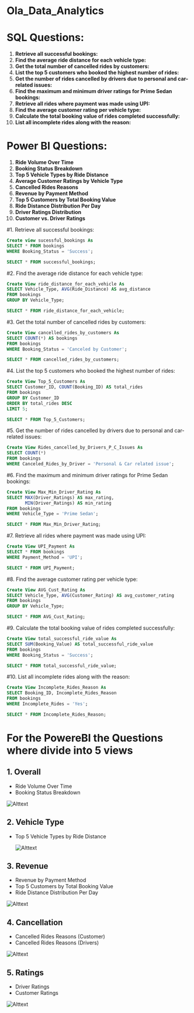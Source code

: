 # Ola_Data_Analytics

# SQL Questions:
1. **Retrieve all successful bookings:**
2. **Find the average ride distance for each vehicle type:**
3. **Get the total number of cancelled rides by customers:**
4. **List the top 5 customers who booked the highest number of rides:**
5. **Get the number of rides cancelled by drivers due to personal and car-related issues:**
6. **Find the maximum and minimum driver ratings for Prime Sedan bookings:**
7. **Retrieve all rides where payment was made using UPI:**
8. **Find the average customer rating per vehicle type:**
9. **Calculate the total booking value of rides completed successfully:**
10. **List all incomplete rides along with the reason:**

# Power BI Questions:
1. **Ride Volume Over Time**
2. **Booking Status Breakdown**
3. **Top 5 Vehicle Types by Ride Distance**
4. **Average Customer Ratings by Vehicle Type**
5. **Cancelled Rides Reasons**
6. **Revenue by Payment Method**
7. **Top 5 Customers by Total Booking Value**
8. **Ride Distance Distribution Per Day**
9. **Driver Ratings Distribution**
10. **Customer vs. Driver Ratings**

#1. Retrieve all successful bookings:
```sql
Create view sucessful_bookings As
SELECT * FROM bookings
WHERE Booking_Status = 'Success';

SELECT * FROM successful_bookings;
```

#2. Find the average ride distance for each vehicle type:
```sql
Create View ride_distance_for_each_vehicle As
SELECT Vehicle_Type, AVG(Ride_Distance) AS avg_distance 
FROM bookings
GROUP BY Vehicle_Type;

SELECT * FROM ride_distance_for_each_vehicle;
```

#3. Get the total number of cancelled rides by customers:
```sql
Create View cancelled_rides_by_customers As
SELECT COUNT(*) AS bookings 
FROM bookings
WHERE Booking_Status = 'Canceled by Customer';

SELECT * FROM cancelled_rides_by_customers;
```

#4. List the top 5 customers who booked the highest number of rides:
```sql
Create View Top_5_Customers As
SELECT Customer_ID, COUNT(Booking_ID) AS total_rides
FROM bookings
GROUP BY Customer_ID
ORDER BY total_rides DESC
LIMIT 5;

SELECT * FROM Top_5_Customers;
```

#5. Get the number of rides cancelled by drivers due to personal and car-related issues:
```sql
Create View Rides_cancelled_by_Drivers_P_C_Issues As
SELECT COUNT(*) 
FROM bookings
WHERE Canceled_Rides_by_Driver = 'Personal & Car related issue';
```

#6. Find the maximum and minimum driver ratings for Prime Sedan bookings:
```sql
Create View Max_Min_Driver_Rating As
SELECT MAX(Driver_Ratings) AS max_rating, 
       MIN(Driver_Ratings) AS min_rating
FROM bookings 
WHERE Vehicle_Type = 'Prime Sedan';

SELECT * FROM Max_Min_Driver_Rating;
```

#7. Retrieve all rides where payment was made using UPI:
```sql
Create View UPI_Payment As
SELECT * FROM bookings
WHERE Payment_Method = 'UPI';

SELECT * FROM UPI_Payment;
```

#8. Find the average customer rating per vehicle type:
```sql
Create View AVG_Cust_Rating As
SELECT Vehicle_Type, AVG(Customer_Rating) AS avg_customer_rating
FROM bookings
GROUP BY Vehicle_Type;

SELECT * FROM AVG_Cust_Rating;
```

#9. Calculate the total booking value of rides completed successfully:
```sql
Create View total_successful_ride_value As
SELECT SUM(Booking_Value) AS total_successful_ride_value
FROM bookings
WHERE Booking_Status = 'Success';

SELECT * FROM total_successful_ride_value;
```

#10. List all incomplete rides along with the reason:
```sql
Create View Incomplete_Rides_Reason As
SELECT Booking_ID, Incomplete_Rides_Reason
FROM bookings
WHERE Incomplete_Rides = 'Yes';

SELECT * FROM Incomplete_Rides_Reason;
```

# For the PowereBI the Questions where divide into 5 views 

## 1. Overall
- Ride Volume Over Time
- Booking Status Breakdown

![Alttext](overall.png)

## 2. Vehicle Type
- Top 5 Vehicle Types by Ride Distance

  ![Alttext](vehicle_type.png)

## 3. Revenue
- Revenue by Payment Method
- Top 5 Customers by Total Booking Value
-  Ride Distance Distribution Per Day

  ![Alttext](Revenue.png)

## 4. Cancellation
- Cancelled Rides Reasons (Customer)
- Cancelled Rides Reasons (Drivers)

 ![Alttext](Calcelation.png)

## 5. Ratings
- Driver Ratings
- Customer Ratings

![Alttext](Ratings.png)


